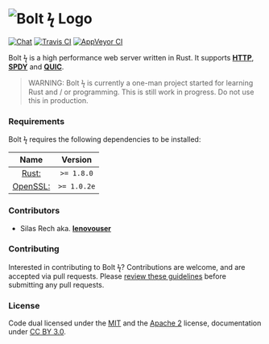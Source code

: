 # ![Bolt ϟ Logo](https://img.minora.io/banner/git/bolt.png)

[![Chat](https://img.shields.io/gitter/room/minora-oss/bolt.svg?style=flat-square)](https://gitter.im/minora-oss/bolt)
[![Travis CI](https://img.shields.io/travis/minora-oss/bolt.svg?style=flat-square)](https://travis-ci.org/minora-oss/bolt)
[![AppVeyor CI](https://img.shields.io/appveyor/ci/minora-oss/bolt.svg?style=flat-square)](https://ci.appveyor.com/project/minora-oss/bolt)

Bolt ϟ is a high performance web server written in Rust. It supports **[HTTP](https://wikipedia.org/wiki/HTTP)**, **[SPDY](https://wikipedia.org/wiki/SPDY)** and **[QUIC](https://wikipedia.org/wiki/QUIC)**.

> WARNING: Bolt ϟ is currently a one-man project started for learning Rust and / or programming. This is still work in progress. Do not use this in production.

### Requirements
Bolt ϟ requires the following dependencies to be installed:

|                  Name                 |   Version   |
|:-------------------------------------:|:-----------:|
|  [Rust:](https://www.rust-lang.org/)  | `>= 1.8.0`  |
|  [OpenSSL:](https://www.openssl.org)  | `>= 1.0.2e` |

### Contributors

 * Silas Rech aka. **[lenovouser](https://github.com/lenovouser/)**

### Contributing

Interested in contributing to Bolt ϟ? Contributions are welcome, and are accepted via pull requests. Please [review these guidelines](https://github.com/minora-oss/bolt/blob/master/contributing.md) before submitting any pull requests.

### License

Code dual licensed under the [MIT](https://github.com/minora-oss/bolt/blob/master/license/mit.md) and the [Apache 2](https://github.com/minora-oss/bolt/blob/master/license.md) license, documentation under [CC BY 3.0](https://creativecommons.org/licenses/by/3.0/).
